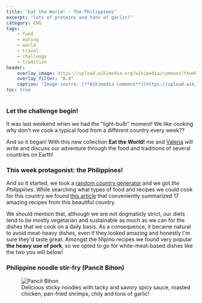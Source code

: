 ```yaml
---
title: "Eat the World! - The Philippines"
excerpt: "lots of proteins and tons of garlic!"
category: ENG
tags:
    - food
    - eating
    - world
    - travel
    - challenge
    - tradition
header:
    overlay_image: https://upload.wikimedia.org/wikipedia/commons/thumb/9/99/Flag_of_the_Philippines.svg/1200px-Flag_of_the_Philippines.svg.png
    overlay_filter: "0.4"
    caption: "Image source: [**Wikimedia Commons**](https://upload.wikimedia.org/wikipedia/commons/thumb/9/99/Flag_of_the_Philippines.svg/1200px-Flag_of_the_Philippines.svg.png)"
toc: true
---
```

### Let the challenge begin!
It was last weekend when we had the "light-bulb" moment! We like cooking why don't we cook a typical food from a different country every week??

And so it began! With this new collection **Eat the World!** me and <a href="https://vfonsecad.github.io/dynamistics/">Valeria</a> will write and discuss our adventure through the food and traditions of several countries on Earth!

### This week protagonist: the Philippines!
And so it started, we took a <a href="https://random.country/?">random country generator</a> and we got _the Philippines_. While searching what types of food and recipes we could cook for this country we found <a href="https://www.saveur.com/best-filipino-recipes/">this article</a> that conveniently summarized 17 amazing recipes from this beautiful country.

We should mention that, although we are not dogmaticly strict, our diets tend to be mostly vegetarian and sustainable as much as we can for the dishes that we cook on a daily basis. As a consequence, it became natural to avoid meat-heavy dishes, even if they looked amazing and honestly I'm sure they'd taste great. Amongst the filipino recipes we found very popular **the heavy use of pork**, so we opted to go for white-meat-based dishes like the two you will below!

### Philippine noodle stir-fry (Pancit Bihon)

<figure style="width: 500px" class="align-center">
        <img src="{{ site.url }}{{ site.baseurl }}/assets/images/eat_the_world/philippines_1.jpg" alt="Pancit Bihon">
        <figcaption>Delicious sticky noodles with tacky and savory spicy sauce, roasted chicken, pan-fried shrimps, chily and tons of garlic!</figcaption>
</figure>